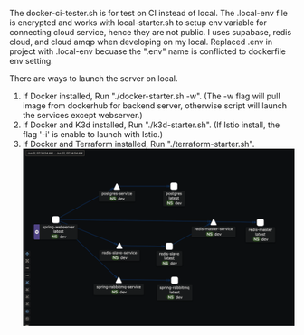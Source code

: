 The docker-ci-tester.sh is for test on CI instead of local.
The .local-env file is encrypted and works with local-starter.sh to setup env variable for connecting cloud service, hence they are not public.
I uses supabase, redis cloud, and cloud amqp when developing on my local. 
Replaced .env in project with .local-env becuase the ".env" name is conflicted to dockerfile env setting.

There are ways to launch the server on local.
1. If Docker installed,
   Run "./docker-starter.sh -w".
   (The -w flag will pull image from dockerhub for backend server, otherwise script will launch the services except webserver.)
2. If Docker and K3d installed,
   Run "./k3d-starter.sh".
   (If Istio install, the flag '-i' is enable to launch with Istio.)
3. If Docker and Terraform installed,
   Run "./terraform-starter.sh".
![architecture.png](architecture.png)
